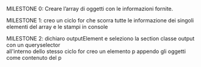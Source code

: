 <!-- Consegna:
Utilizzando i dati forniti, creare un array di oggetti per rappresentare i membri del team.
Ogni membro è caratterizzato dalle seguenti informazioni: nome, ruolo e foto.
MILESTONE 0:
Creare l’array di oggetti con le informazioni fornite.
MILESTONE 1:
Stampare su console, per ogni membro del team, le informazioni di nome, ruolo e la stringa della foto
MILESTONE 2:
Stampare le stesse informazioni su DOM sottoforma di stringhe
BONUS 1:
Trasformare la stringa foto in una immagine effettiva
BONUS 2:
Organizzare i singoli membri in card/schede -->

MILESTONE 0:
Creare l’array di oggetti con le informazioni fornite.

MILESTONE 1:
creo un ciclo for che scorra tutte le informazione dei singoli elementi del array e le stampi in console

MILESTONE 2:
dichiaro outputElement e seleziono la section classe output con un queryselector  
all'interno dello stesso ciclo for 
    creo un elemento p 
    appendo gli oggetti come contenuto del p